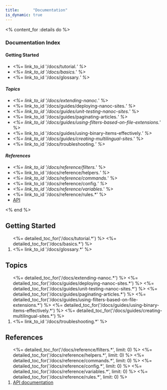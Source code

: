 ```yaml
---
title:      "Documentation"
is_dynamic: true
---
```


<% content_for :details do %>
	<h3>Documentation Index</h3>
	<h4>Getting Started</h4>
	<ul>
		<li><%= link_to_id '/docs/tutorial.*' %></li>
		<li><%= link_to_id '/docs/basics.*' %></li>
		<li><%= link_to_id '/docs/glossary.*' %></li>
	</ul>
	<h4>Topics</h4>
	<ul>
		<li><%= link_to_id '/docs/extending-nanoc.*' %></li>
		<li><%= link_to_id '/docs/guides/deploying-nanoc-sites.*' %></li>
		<li><%= link_to_id '/docs/guides/unit-testing-nanoc-sites.*' %></li>
		<li><%= link_to_id '/docs/guides/paginating-articles.*' %></li>
		<li><%= link_to_id '/docs/guides/using-filters-based-on-file-extensions.*' %></li>
		<li><%= link_to_id '/docs/guides/using-binary-items-effectively.*' %></li>
		<li><%= link_to_id '/docs/guides/creating-multilingual-sites.*' %></li>
		<li><%= link_to_id '/docs/troubleshooting.*' %></li>
	</ul>
	<h4>References</h4>
	<ul>
		<li><%= link_to_id '/docs/reference/filters.*' %></li>
		<li><%= link_to_id '/docs/reference/helpers.*' %></li>
		<li><%= link_to_id '/docs/reference/commands.*' %></li>
		<li><%= link_to_id '/docs/reference/config.*' %></li>
		<li><%= link_to_id '/docs/reference/variables.*' %></li>
		<li><%= link_to_id '/docs/reference/rules.*' %></li>
		<li><a href="/docs/api/">API</a></li>
	</ul>
<% end %>

Getting Started
---------------

<ol class="toc big">
  <%= detailed_toc_for('/docs/tutorial.*') %>
  <%= detailed_toc_for('/docs/basics.*') %>
  <li><%= link_to_id '/docs/glossary.*' %></li>
</ol>

Topics
------

<ol class="toc big">
  <%= detailed_toc_for('/docs/extending-nanoc.*') %>
  <%= detailed_toc_for('/docs/guides/deploying-nanoc-sites.*') %>
  <%= detailed_toc_for('/docs/guides/unit-testing-nanoc-sites.*') %>
  <%= detailed_toc_for('/docs/guides/paginating-articles.*') %>
  <%= detailed_toc_for('/docs/guides/using-filters-based-on-file-extensions.*') %>
  <%= detailed_toc_for('/docs/guides/using-binary-items-effectively.*') %>
  <%= detailed_toc_for('/docs/guides/creating-multilingual-sites.*') %>
  <li><%= link_to_id '/docs/troubleshooting.*' %></li>
</ol>

References
----------

<ol class="toc">
  <%= detailed_toc_for('/docs/reference/filters.*',   limit: 0) %>
  <%= detailed_toc_for('/docs/reference/helpers.*',   limit: 0) %>
  <%= detailed_toc_for('/docs/reference/commands.*',  limit: 0) %>
  <%= detailed_toc_for('/docs/reference/config.*',    limit: 0) %>
  <%= detailed_toc_for('/docs/reference/variables.*', limit: 0) %>
  <%= detailed_toc_for('/docs/reference/rules.*',     limit: 0) %>
  <li><a href="/docs/api/">API documentation</a></li>
</ol>
